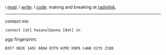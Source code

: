 i [read]([https://github.com/bannawandoor27/Readings]). i [write]([https://read.hasanulbanna.in/]). i [code]([https://github.com/bannawandoor27]). making and breaking at [radixlink](https://www.radixlink.com/).

----
contact me:
```
connect [at] hasanulbanna [dot] in
```
pgp fingerprint:
```
B3F7 9D2E 1A5C 6084 R3T9 H7M2 K9P6 L4W8 X2Y5 Z1Q0
```
